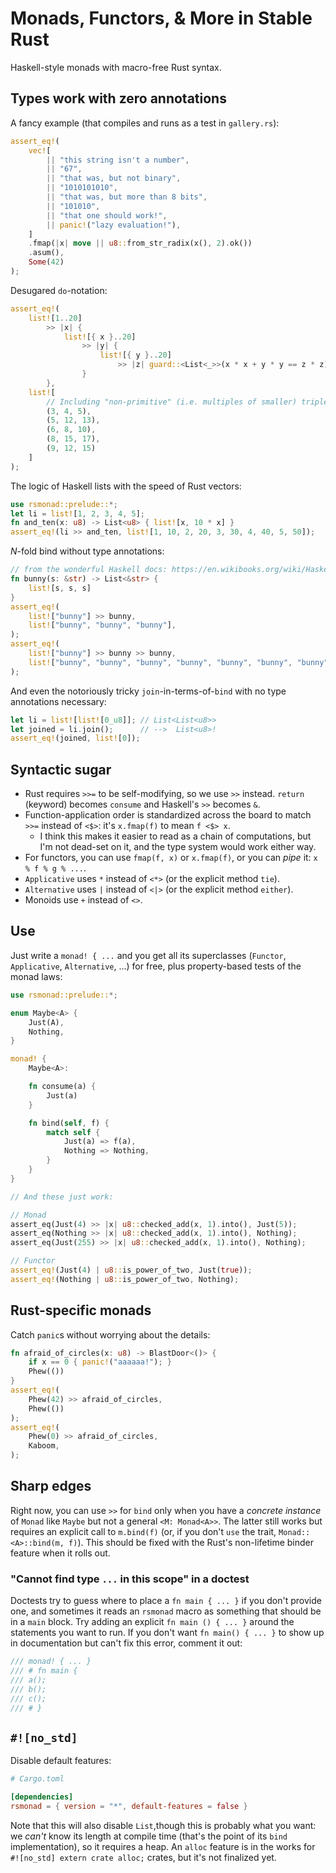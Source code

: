 # Monads, Functors, & More in Stable Rust

Haskell-style monads with macro-free Rust syntax.

## Types work with zero annotations

A fancy example (that compiles and runs as a test in `gallery.rs`):
```rust
assert_eq!(
    vec![
        || "this string isn't a number",
        || "67",
        || "that was, but not binary",
        || "1010101010",
        || "that was, but more than 8 bits",
        || "101010",
        || "that one should work!",
        || panic!("lazy evaluation!"),
    ]
    .fmap(|x| move || u8::from_str_radix(x(), 2).ok())
    .asum(),
    Some(42)
);
```

Desugared `do`-notation:
```rust
assert_eq!(
    list![1..20]
        >> |x| {
            list![{ x }..20]
                >> |y| {
                    list![{ y }..20]
                        >> |z| guard::<List<_>>(x * x + y * y == z * z) >> |_| list![(x, y, z)]
                }
        },
    list![
        // Including "non-primitive" (i.e. multiples of smaller) triples
        (3, 4, 5),
        (5, 12, 13),
        (6, 8, 10),
        (8, 15, 17),
        (9, 12, 15)
    ]
);
```

The logic of Haskell lists with the speed of Rust vectors:
```rust
use rsmonad::prelude::*;
let li = list![1, 2, 3, 4, 5];
fn and_ten(x: u8) -> List<u8> { list![x, 10 * x] }
assert_eq!(li >> and_ten, list![1, 10, 2, 20, 3, 30, 4, 40, 5, 50]);
```

_N_-fold bind without type annotations:
```rust
// from the wonderful Haskell docs: https://en.wikibooks.org/wiki/Haskell/Understanding_monads/List
fn bunny(s: &str) -> List<&str> {
    list![s, s, s]
}
assert_eq!(
    list!["bunny"] >> bunny,
    list!["bunny", "bunny", "bunny"],
);
assert_eq!(
    list!["bunny"] >> bunny >> bunny,
    list!["bunny", "bunny", "bunny", "bunny", "bunny", "bunny", "bunny", "bunny", "bunny"],
);
```

And even the notoriously tricky `join`-in-terms-of-`bind` with no type annotations necessary:
```rust
let li = list![list![0_u8]]; // List<List<u8>>
let joined = li.join();      // -->  List<u8>!
assert_eq!(joined, list![0]);
```

## Syntactic sugar

- Rust requires `>>=` to be self-modifying, so we use `>>` instead. `return` (keyword) becomes `consume` and Haskell's `>>` becomes `&`.
- Function-application order is standardized across the board to match `>>=` instead of `<$>`: it's `x.fmap(f)` to mean `f <$> x`.
    - I think this makes it easier to read as a chain of computations, but I'm not dead-set on it, and the type system would work either way.
- For functors, you can use `fmap(f, x)` or `x.fmap(f)`, or you can _pipe_ it: `x % f % g % ...`.
- `Applicative` uses `*` instead of `<*>` (or the explicit method `tie`).
- `Alternative` uses `|` instead of `<|>` (or the explicit method `either`).
- Monoids use `+` instead of `<>`.

## Use

Just write a `monad! { ...` and you get all its superclasses (`Functor`, `Applicative`, `Alternative`, ...) for free, plus property-based tests of the monad laws:
```rust
use rsmonad::prelude::*;

enum Maybe<A> {
    Just(A),
    Nothing,
}

monad! {
    Maybe<A>:

    fn consume(a) {
        Just(a)
    }

    fn bind(self, f) {
        match self {
            Just(a) => f(a),
            Nothing => Nothing,
        }
    }
}

// And these just work:

// Monad
assert_eq(Just(4) >> |x| u8::checked_add(x, 1).into(), Just(5));
assert_eq(Nothing >> |x| u8::checked_add(x, 1).into(), Nothing);
assert_eq(Just(255) >> |x| u8::checked_add(x, 1).into(), Nothing);

// Functor
assert_eq!(Just(4) | u8::is_power_of_two, Just(true));
assert_eq!(Nothing | u8::is_power_of_two, Nothing);
```

## Rust-specific monads

Catch `panic`s without worrying about the details:
```rust
fn afraid_of_circles(x: u8) -> BlastDoor<()> {
    if x == 0 { panic!("aaaaaa!"); }
    Phew(())
}
assert_eq!(
    Phew(42) >> afraid_of_circles,
    Phew(())
);
assert_eq!(
    Phew(0) >> afraid_of_circles,
    Kaboom,
);
```
## Sharp edges

Right now, you can use `>>` for `bind` only when you have a _concrete instance_ of `Monad` like `Maybe` but not a general `<M: Monad<A>>`.
The latter still works but requires an explicit call to `m.bind(f)` (or, if you don't `use` the trait, `Monad::<A>::bind(m, f)`).
This should be fixed with the Rust's non-lifetime binder feature when it rolls out.

### "Cannot find type `...` in this scope" in a doctest

Doctests try to guess where to place a `fn main { ... }` if you don't provide one, and sometimes it reads an `rsmonad` macro as something that should be in a `main` block.
Try adding an explicit `fn main () { ... }` around the statements you want to run.
If you don't want `fn main() { ... }` to show up in documentation but can't fix this error, comment it out:
```rust
/// monad! { ... }
/// # fn main {
/// a();
/// b();
/// c();
/// # }
```

## `#![no_std]`

Disable default features:

```toml
# Cargo.toml

[dependencies]
rsmonad = { version = "*", default-features = false }
```

Note that this will also disable `List`,though this is probably what you want: we _can't_ know its length at compile time (that's the point of its `bind` implementation), so it requires a heap.
An `alloc` feature is in the works for `#![no_std] extern crate alloc;` crates, but it's not finalized yet.
